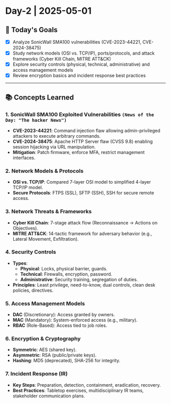 # Day-2 | 2025-05-01  

## 🎯 **Today's Goals**  
- [x] Analyze SonicWall SMA100 vulnerabilities (CVE-2023-44221, CVE-2024-38475)  
- [x] Study network models (OSI vs. TCP/IP), ports/protocols, and attack frameworks (Cyber Kill Chain, MITRE ATT&CK)  
- [x] Explore security controls (physical, technical, administrative) and access management models  
- [x] Review encryption basics and incident response best practices  

---  

## 📚 **Concepts Learned**  
### 1. **SonicWall SMA100 Exploited Vulnerabilities**  `(News of the Day: "The hacker News")`
- **CVE-2023-44221**: Command injection flaw allowing admin-privileged attackers to execute arbitrary commands.  
- **CVE-2024-38475**: Apache HTTP Server flaw (CVSS 9.8) enabling session hijacking via URL manipulation.  
- **Mitigation**: Patch firmware, enforce MFA, restrict management interfaces.  

### 2. **Network Models & Protocols**  
- **OSI vs. TCP/IP**: Compared 7-layer OSI model to simplified 4-layer TCP/IP model.  
- **Secure Protocols**: FTPS (SSL), SFTP (SSH), SSH for secure remote access.  

### 3. **Network Threats & Frameworks**  
- **Cyber Kill Chain**: 7-stage attack flow (Reconnaissance → Actions on Objectives).  
- **MITRE ATT&CK**: 14-tactic framework for adversary behavior (e.g., Lateral Movement, Exfiltration).  

### 4. **Security Controls**  
- **Types**:  
  - **Physical**: Locks, physical barrier, guards.  
  - **Technical**: Firewalls, encryption, password.  
  - **Administrative**: Security training, segregation of duties.  
- **Principles**: Least privilege, need-to-know, dual controls, clean desk policies, directives.  

### 5. **Access Management Models**  
- **DAC** (Discretionary): Access granted by owners.  
- **MAC** (Mandatory): System-enforced access (e.g., military).  
- **RBAC** (Role-Based): Access tied to job roles.  

### 6. **Encryption & Cryptography**  
- **Symmetric**: AES (shared key).  
- **Asymmetric**: RSA (public/private keys).  
- **Hashing**: MD5 (deprecated), SHA-256 for integrity.  

### 7. **Incident Response (IR)**  
- **Key Steps**: Preparation, detection, containment, eradication, recovery.  
- **Best Practices**: Tabletop exercises, multidisciplinary IR teams, stakeholder communication plans.  






